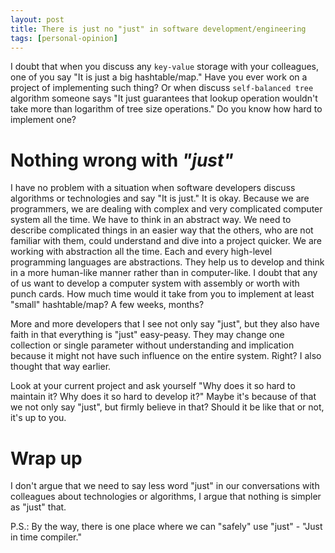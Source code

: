 ```yaml
---
layout: post
title: There is just no "just" in software development/engineering
tags: [personal-opinion]
---
```


I doubt that when you discuss any `key-value` storage with your colleagues, one of you say "It is just a big hashtable/map." Have you ever work on a project of implementing such thing? Or when discuss `self-balanced tree` algorithm someone says "It just guarantees that lookup operation wouldn't take more than logarithm of tree size operations." Do you know how hard to implement one?

# Nothing wrong with *"just"*

I have no problem with a situation when software developers discuss algorithms or technologies and say "It is just." It is okay. Because we are programmers, we are dealing with complex and very complicated computer system all the time. We have to think in an abstract way. We need to describe complicated things in an easier way that the others, who are not familiar with them, could understand and dive into a project quicker. We are working with abstraction all the time. Each and every high-level programming languages are abstractions. They help us to develop and think in a more human-like manner rather than in computer-like. I doubt that any of us want to develop a computer system with assembly or worth with punch cards. How much time would it take from you to implement at least "small" hashtable/map? A few weeks, months?

More and more developers that I see not only say "just", but they also have faith in that everything is "just" easy-peasy. They may change one collection or single parameter without understanding and implication because it might not have such influence on the entire system. Right? I also thought that way earlier.

Look at your current project and ask yourself "Why does it so hard to maintain it? Why does it so hard to develop it?" Maybe it's because of that we not only say "just", but firmly believe in that? Should it be like that or not, it's up to you.

# Wrap up

I don't argue that we need to say less word "just" in our conversations with colleagues about technologies or algorithms, I argue that nothing is simpler as "just" that.

P.S.: By the way, there is one place where we can "safely" use "just" - "Just in time compiler."
